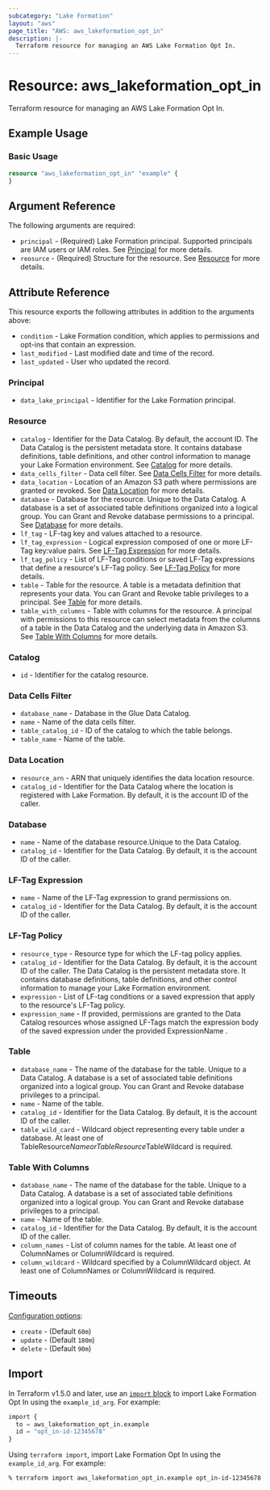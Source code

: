```yaml
---
subcategory: "Lake Formation"
layout: "aws"
page_title: "AWS: aws_lakeformation_opt_in"
description: |-
  Terraform resource for managing an AWS Lake Formation Opt In.
---
```


# Resource: aws_lakeformation_opt_in

Terraform resource for managing an AWS Lake Formation Opt In.

## Example Usage

### Basic Usage

```terraform
resource "aws_lakeformation_opt_in" "example" {
}
```

## Argument Reference

The following arguments are required:

* `principal` - (Required) Lake Formation principal. Supported principals are IAM users or IAM roles. See [Principal](#principal) for more details.
* `reosurce` - (Required) Structure for the resource. See [Resource](#resource) for more details.

## Attribute Reference

This resource exports the following attributes in addition to the arguments above:

* `condition` - Lake Formation condition, which applies to permissions and opt-ins that contain an expression.
* `last_modified` - Last modified date and time of the record.
* `last_updated` - User who updated the record.

### Principal

* `data_lake_principal` - Identifier for the Lake Formation principal.

### Resource

* `catalog` - Identifier for the Data Catalog. By default, the account ID. The Data Catalog is the persistent metadata store. It contains database definitions, table definitions, and other control information to manage your Lake Formation environment. See [Catalog](#catalog) for more details.
* `data_cells_filter` - Data cell filter. See [Data Cells Filter](#data-cells-filter) for more details.
* `data_location` - Location of an Amazon S3 path where permissions are granted or revoked. See [Data Location](#data-location) for more details.
* `database` - Database for the resource. Unique to the Data Catalog. A database is a set of associated table definitions organized into a logical group. You can Grant and Revoke database permissions to a principal. See [Database](#database) for more details.
* `lf_tag` - LF-tag key and values attached to a resource.
* `lf_tag_expression` - Logical expression composed of one or more LF-Tag key:value pairs. See [LF-Tag Expression](#lf-tag-expression) for more details.
* `lf_tag_policy` - List of LF-Tag conditions or saved LF-Tag expressions that define a resource's LF-Tag policy. See [LF-Tag Policy](#lf-tag-policy) for more details.
* `table` - Table for the resource. A table is a metadata definition that represents your data. You can Grant and Revoke table privileges to a principal. See [Table](#table) for more details.
* `table_with_columns` - Table with columns for the resource. A principal with permissions to this resource can select metadata from the columns of a table in the Data Catalog and the underlying data in Amazon S3. See [Table With Columns](#table-with-columns) for more details.

### Catalog

* `id` - Identifier for the catalog resource.

### Data Cells Filter

* `database_name` - Database in the Glue Data Catalog.
* `name` - Name of the data cells filter.
* `table_catalog_id` - ID of the catalog to which the table belongs.
* `table_name` - Name of the table.

### Data Location

* `resource_arn` - ARN that uniquely identifies the data location resource.
* `catalog_id` - Identifier for the Data Catalog where the location is registered with Lake Formation. By default, it is the account ID of the caller.

### Database

* `name` - Name of the database resource.Unique to the Data Catalog.
* `catalog_id` - Identifier for the Data Catalog. By default, it is the account ID of the caller.

### LF-Tag Expression

* `name` - Name of the LF-Tag expression to grand permissions on.
* `catalog_id` - Identifier for the Data Catalog. By default, it is the account ID of the caller.

### LF-Tag Policy

* `resource_type` - Resource type for which the LF-tag policy applies.
* `catalog_id` - Identifier for the Data Catalog. By default, it is the account ID of the caller. The Data Catalog is the persistent metadata store. It contains database definitions, table definitions, and other control information to manage your Lake Formation environment.
* `expression` - List of LF-tag conditions or a saved expression that apply to the resource's LF-Tag policy.
* `expression_name` - If provided, permissions are granted to the Data Catalog resources whose assigned LF-Tags match the expression body of the saved expression under the provided ExpressionName .

### Table

* `database_name` - The name of the database for the table. Unique to a Data Catalog. A database is a set of associated table definitions organized into a logical group. You can Grant and Revoke database privileges to a principal.
* `name` - Name of the table.
* `catalog_id` - Identifier for the Data Catalog. By default, it is the account ID of the caller.
* `table_wild_card` - Wildcard object representing every table under a database. At least one of TableResource$Name or TableResource$TableWildcard is required.

### Table With Columns

* `database_name` - The name of the database for the table. Unique to a Data Catalog. A database is a set of associated table definitions organized into a logical group. You can Grant and Revoke database privileges to a principal.
* `name` - Name of the table.
* `catalog_id` - Identifier for the Data Catalog. By default, it is the account ID of the caller.
* `column_names` - List of column names for the table. At least one of ColumnNames or ColumnWildcard is required.
* `column_wildcard` - Wildcard specified by a ColumnWildcard object. At least one of ColumnNames or ColumnWildcard is required.

## Timeouts

[Configuration options](https://developer.hashicorp.com/terraform/language/resources/syntax#operation-timeouts):

* `create` - (Default `60m`)
* `update` - (Default `180m`)
* `delete` - (Default `90m`)

## Import

In Terraform v1.5.0 and later, use an [`import` block](https://developer.hashicorp.com/terraform/language/import) to import Lake Formation Opt In using the `example_id_arg`. For example:

```terraform
import {
  to = aws_lakeformation_opt_in.example
  id = "opt_in-id-12345678"
}
```

Using `terraform import`, import Lake Formation Opt In using the `example_id_arg`. For example:

```console
% terraform import aws_lakeformation_opt_in.example opt_in-id-12345678
```
